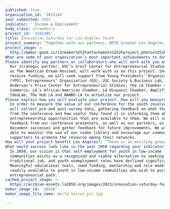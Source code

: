 ```yaml
---
published: true
organization_id: '2015145'
year_submitted: 2013
indicator: ' Income & Employment'
body_class: strawberry
project_id: '3102205'
title: Innovation Saturday for Los Angeles Youth
project_summary: "Together with our partners, NFTE Greater Los Angeles proposes to address youth unemployment in the African American and Latino communities, by creating a youth entrepreneurship and innovation conference for 300 youth, to be held at USC in partnership with USC Marshall’s Greif Center for Entrepreneurial Studies. The event will reach under-served Los Angeles teens with the goal of promoting youth entrepreneurship in the face of high unemployment rates for African American and Latino youth in low-income neighborhoods. \r\nThe conference will be held on Innovation Saturday in Fall 2013 in tandem with NFTE’s World Series of Innovation, a competition designed to challenge teens to solve real-world business problems posed by companies like Coca-Cola, Microsoft, JC Penney, Sean John, and others. Students who attend the conference will participate in sessions led by diverse LA entrepreneurs who will share the entrepreneurial lessons they have learned. Youth will also work with a team of established entrepreneurs and their fellow teens to launch a project to submit to the World Series of Innovation. Featured conference speakers will include young African American and Latino entrepreneurs and innovators in Los Angeles, introducing under-served LA youth to the growing community of diverse innovators in Los Angeles shaping the business climate in LA.  \r\n\r\nThe stories shared by entrepreneurs at this event will be documented on video, and shared with the broader Los Angeles community through a web-based library of entrepreneurial stories, in the model of Ted talks, thus affecting the wider LA community of youth seeking economic opportunities. \r\n\r\nThis project can impact the income and employment outlook for these youth by introducing them to an alternative vision for generating income to support their life goals, inspiring them with the stories of entrepreneurs who reflect their communities, and sharing resources that can assist them on an entrepreneurial path.\r\n"
project_image: >-
  http://maker.good.is/s3/maker%252Fattachments%252Fproject_photos%252Fimages%252F16520%252Fdisplay%252FWorld_Series_pic.jpg=c570x385
What are some of your organization’s most important achievements to date?: "•\tNFTE Greater LA celebrated our 5th Anniversary in 2012.  Since our launch, we have trained over 6,000 of our city’s hardest-to-reach students in our rigorous entrepreneurship curriculum.  By the end of this school year, we will have reached a cumulative total of 7,800 local youth. (April 2012)\r\n\r\n•\tOut of over 20,000 NFTE students across the country, NFTE Greater LA students have won our National Youth Entrepreneurship Challenge three out of the past 4 years, winning both First and Second Place in 2011:\r\no\tFirst Place: Kalief Rollins “Phree Kountry Clothing” (2009)\r\no\tFirst Place: Hayley Hoverter “Sweet (dis)SOLVE” (2011)\r\no\tSecond Place: Shomari Patterson “Shamazzle’s Dazzles” (2011)\r\no\tFirst Place: Vincent Quigg “Tech World” (2012)\r\n\r\n•\tOur Advisory Board Chair Jeff Green was honored with NFTE’s Lowell B. Mason Volunteer of the Year Award for exemplary service. (April 2012)\r\n\r\n•\tDuring 2012, NFTE Greater LA embarked on a Strategic Planning process for FY13-FY15 which included an assessment of our current situation, outreach to our communities for feedback, and the creation of strategic priorities as we move forward. This process culminated in a Strategic Planning Retreat, where participants weighed in on our initiatives and engaged in creating our case for support and picture of success.  We look forward to utilizing this grander vision as a guide to building a more impactful organization in the years to come.  In November, we were awarded a Strategic Scorecard Grant from the Taproot Foundation to better enable us to track our success. (2012)\r\n\r\n•\tDue to an anchor gift from one of our funders, we were able to expand our program enrollment and build capacity by growing our NFTE Greater LA Team to 4 full-time staff, and 4 consultants, as well as embark on a research project to assess our impact on LA youth. (October 2012)\r\n"
Please identify any partners or collaborators who will work with you on this project.: >-
  Our strategic partner, USC’s Greif Center for Entrepreneurial Studies, as well
  as The American Dream Revised, will work with us on this project. Should we
  receive funding, we will seek support from Young Presidents’ Organization
  (YPO), Entrepreneurs’ Organization (EO), USC Society & Business Lab, UCLA
  Anderson’s Price Center for Entrepreneurial Studies, the LA Chamber of
  Commerce, LA’s African-American Chamber, LA Hispanic Chamber, Amplify,
  IdeaLab, The Hub LA and NAWBO-LA to actualize our project.
Please explain how you will evaluate your project. How will you measure success?: >-
  In order to measure the value of our conference for the youth involved, we
  will collect pre-and post-survey data, gathering feedback on what they learned
  from the conference and how useful they found it in informing them about
  entrepreneurship opportunities that are available to them. We will seek
  feedback from our conference presenters, as well as our partners, in order to
  document successes and gather feedback for future improvements. We will be
  able to monitor the use of our video library and encourage our community of
  supporters to promote the resource among their networks. 
How will your project benefit Los Angeles?: "There is an exciting groundswell of entrepreneurship and innovation in Los Angeles that must be extended to our city’s low income youth. Youth in Los Angeles who live in under-resourced neighborhoods suffer at the crossroads of two major crises affecting our city: the education crisis and the economic crisis. These crises disproportionately affect our city's African-American and Latino communities, who bear the burden of struggling schools and a depressed local economy, where better paying employment is difficult to find. When a segment of our population is cut off from full participation in the economy, the broader community suffers.\r\n\r\nA youth innovation conference specifically targeting our low-income youth works at the intersection of these crises to provide a fresh outlook for youth confronted by their community’s challenges. By directing resources and opportunities toward these under-served youth, our goal is to educate and motivate students to adopt an entrepreneurial vision for their own future. This conference will introduce students to  the skills necessary for entrepreneurship (project planning, future forecasting, opportunity recognition, financial planning, public speaking, negotiating), and our digital library of resources will serve as a lasting source of information to enable our youth  to think beyond their environment and to pursue opportunities that help them realize their full potential.\r\n"
What would success look like in the year 2050 regarding your indicator?: >-
  In 2050, our vision is that self-employment for youth in low-income
  communities exists as a recognized and viable alternative to seeking a
  traditional job, and youth unemployment rates have declined significantly.
  Meaningful educational tools, seed funding, mentorship and role models are
  readily available to youth in low-income communities who wish to pursue an
  entrepreneurial path.
cached_project_image: >-
  https://archive-assets.la2050.org/images/2013/innovation-saturday-for-los-angeles-youth/maker.good.is/s3/maker%252Fattachments%252Fproject_photos%252Fimages%252F16520%252Fdisplay%252FWorld_Series_pic.jpg=c570x385.jpg
maker_image_id: '16520'
maker_image_file_name: World_Series_pic.jpg

---
```

